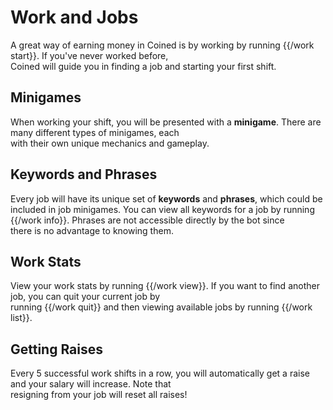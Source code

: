 # Work and Jobs

A great way of earning money in Coined is by working by running {{/work start}}. If you've never worked before, \
Coined will guide you in finding a job and starting your first shift.

## Minigames

When working your shift, you will be presented with a **minigame**. There are many different types of minigames, each \
with their own unique mechanics and gameplay.

## Keywords and Phrases

Every job will have its unique set of **keywords** and **phrases**, which could be included in job minigames.
You can view all keywords for a job by running {{/work info}}. Phrases are not accessible directly by the bot since \
there is no advantage to knowing them.

## Work Stats

View your work stats by running {{/work view}}. If you want to find another job, you can quit your current job by \
running {{/work quit}} and then viewing available jobs by running {{/work list}}.

## Getting Raises

Every 5 successful work shifts in a row, you will automatically get a raise and your salary will increase. Note that \
resigning from your job will reset all raises!